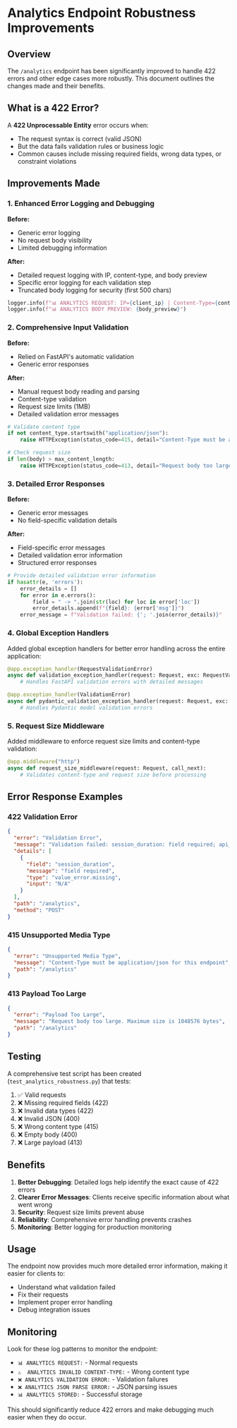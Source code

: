 # Analytics Endpoint Robustness Improvements

## Overview

The `/analytics` endpoint has been significantly improved to handle 422 errors and other edge cases more robustly. This document outlines the changes made and their benefits.

## What is a 422 Error?

A **422 Unprocessable Entity** error occurs when:

- The request syntax is correct (valid JSON)
- But the data fails validation rules or business logic
- Common causes include missing required fields, wrong data types, or constraint violations

## Improvements Made

### 1. Enhanced Error Logging and Debugging

**Before:**

- Generic error logging
- No request body visibility
- Limited debugging information

**After:**

- Detailed request logging with IP, content-type, and body preview
- Specific error logging for each validation step
- Truncated body logging for security (first 500 chars)

```python
logger.info(f"📊 ANALYTICS REQUEST: IP={client_ip} | Content-Type={content_type} | Length={content_length}")
logger.info(f"📊 ANALYTICS BODY PREVIEW: {body_preview}")
```

### 2. Comprehensive Input Validation

**Before:**

- Relied on FastAPI's automatic validation
- Generic error responses

**After:**

- Manual request body reading and parsing
- Content-type validation
- Request size limits (1MB)
- Detailed validation error messages

```python
# Validate content type
if not content_type.startswith("application/json"):
    raise HTTPException(status_code=415, detail="Content-Type must be application/json")

# Check request size
if len(body) > max_content_length:
    raise HTTPException(status_code=413, detail="Request body too large")
```

### 3. Detailed Error Responses

**Before:**

- Generic error messages
- No field-specific validation details

**After:**

- Field-specific error messages
- Detailed validation error information
- Structured error responses

```python
# Provide detailed validation error information
if hasattr(e, 'errors'):
    error_details = []
    for error in e.errors():
        field = " -> ".join(str(loc) for loc in error['loc'])
        error_details.append(f"{field}: {error['msg']}")
    error_message = f"Validation failed: {'; '.join(error_details)}"
```

### 4. Global Exception Handlers

Added global exception handlers for better error handling across the entire application:

```python
@app.exception_handler(RequestValidationError)
async def validation_exception_handler(request: Request, exc: RequestValidationError):
    # Handles FastAPI validation errors with detailed messages

@app.exception_handler(ValidationError)
async def pydantic_validation_exception_handler(request: Request, exc: ValidationError):
    # Handles Pydantic model validation errors
```

### 5. Request Size Middleware

Added middleware to enforce request size limits and content-type validation:

```python
@app.middleware("http")
async def request_size_middleware(request: Request, call_next):
    # Validates content-type and request size before processing
```

## Error Response Examples

### 422 Validation Error

```json
{
  "error": "Validation Error",
  "message": "Validation failed: session_duration: field required; api_calls: field required",
  "details": [
    {
      "field": "session_duration",
      "message": "field required",
      "type": "value_error.missing",
      "input": "N/A"
    }
  ],
  "path": "/analytics",
  "method": "POST"
}
```

### 415 Unsupported Media Type

```json
{
  "error": "Unsupported Media Type",
  "message": "Content-Type must be application/json for this endpoint",
  "path": "/analytics"
}
```

### 413 Payload Too Large

```json
{
  "error": "Payload Too Large",
  "message": "Request body too large. Maximum size is 1048576 bytes",
  "path": "/analytics"
}
```

## Testing

A comprehensive test script has been created (`test_analytics_robustness.py`) that tests:

1. ✅ Valid requests
2. ❌ Missing required fields (422)
3. ❌ Invalid data types (422)
4. ❌ Invalid JSON (400)
5. ❌ Wrong content type (415)
6. ❌ Empty body (400)
7. ❌ Large payload (413)

## Benefits

1. **Better Debugging**: Detailed logs help identify the exact cause of 422 errors
2. **Clearer Error Messages**: Clients receive specific information about what went wrong
3. **Security**: Request size limits prevent abuse
4. **Reliability**: Comprehensive error handling prevents crashes
5. **Monitoring**: Better logging for production monitoring

## Usage

The endpoint now provides much more detailed error information, making it easier for clients to:

- Understand what validation failed
- Fix their requests
- Implement proper error handling
- Debug integration issues

## Monitoring

Look for these log patterns to monitor the endpoint:

- `📊 ANALYTICS REQUEST:` - Normal requests
- `⚠️  ANALYTICS INVALID CONTENT-TYPE:` - Wrong content type
- `❌ ANALYTICS VALIDATION ERROR:` - Validation failures
- `❌ ANALYTICS JSON PARSE ERROR:` - JSON parsing issues
- `📊 ANALYTICS STORED:` - Successful storage

This should significantly reduce 422 errors and make debugging much easier when they do occur.

